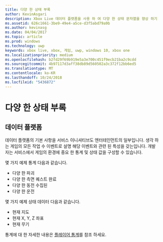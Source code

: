 ```yaml
---
title: 다양 한 상태 부록
author: KevinAsgari
description: Xbox Live 데이터 플랫폼을 사용 하 여 다양 한 상태 문자열을 향상 하기 위해 하는 방법을 알아봅니다.
ms.assetid: 626c1661-3be9-49e4-a5ce-d3f5abd79a9b
ms.author: kevinasg
ms.date: 04/04/2017
ms.topic: article
ms.prod: windows
ms.technology: uwp
keywords: xbox live, xbox, 게임, uwp, windows 10, xbox one
ms.localizationpriority: medium
ms.openlocfilehash: b2fd29f69b919e5a3e700c451f9ecb21ba2c9cdd
ms.sourcegitcommit: 4b97117d3aff38db89d560502a3c372f12bb6ed5
ms.translationtype: MT
ms.contentlocale: ko-KR
ms.lasthandoff: 10/24/2018
ms.locfileid: "5436872"
---
```

# <a name="rich-presence-appendix"></a>다양 한 상태 부록

## <a name="data-platform"></a>데이터 플랫폼

데이터 플랫폼의 기본 사항을 서비스 이니셔티브도 엔터테인먼트의 일부입니다. 생각 하는 게임의 모든 작업 수 이벤트로 설명 해당 이벤트와 관련 된 특성을 갖는입니다. 개발자는 서비스에서 게임의 환경에 중요 한 통계 및 상태 값을 구성할 수 있습니다.

몇 가지 예제 통계 다음과 같습니다.

-   다양 한 파괴
-   다양 한 측면 퀘스트 완료
-   다양 한 동전 수집된
-   다양 한 운전

몇 가지 예제 상태 데이터 다음과 같습니다.

-   현재 지도
-   현재 X, Y, Z 좌표
-   현재 무기

통계에 대 한 자세한 내용은 [플레이어 통계](../../leaderboards-and-stats-2017/player-stats.md)를 참조 하세요.

